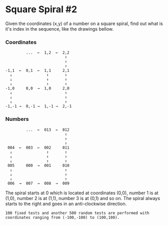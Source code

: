 # Square Spiral #2

Given the coordinates (x,y) of a number on a square spiral, find out what is it's index in the sequence, like the drawings bellow.

### Coordinates

             ...  ←  1,2  ←  2,2
                              ↑
                              ↑
                              ↑
    -1,1  ←  0,1  ←  1,1     2,1
      ↓               ↑       ↑
      ↓               ↑       ↑
      ↓               ↑       ↑
    -1,0     0,0  →  1,0     2,0
      ↓                       ↑
      ↓                       ↑
      ↓                       ↑
    -1,-1 →  0,-1 →  1,-1 →  2,-1

### Numbers

             ...  ←  013  ←  012  
                              ↑  
                              ↑  
                              ↑  
     004  ←  003  ←  002     011  
      ↓               ↑       ↑  
      ↓               ↑       ↑  
      ↓               ↑       ↑  
     005     000  →  001     010  
      ↓                       ↑  
      ↓                       ↑  
      ↓                       ↑  
     006  →  007  →  008  →  009  

The spiral starts at 0 which is located at coordinates (0,0), number 1 is at (1,0), number 2 is at (1,1), number 3 is at (0,1) and so on. The spiral always starts to the right and goes in an anti-clockwise direction.

`100 fixed tests and another 500 random tests are performed with coordinates ranging from (-100,-100) to (100,100).`

